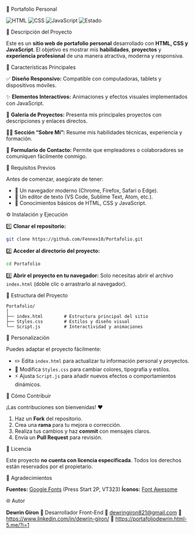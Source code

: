 💼 Portafolio Personal

![HTML](https://img.shields.io/badge/HTML-5-orange?logo=html5)
![CSS](https://img.shields.io/badge/CSS-3-blue?logo=css3)
![JavaScript](https://img.shields.io/badge/JavaScript-ES6-yellow?logo=javascript)
![Estado](https://img.shields.io/badge/Estado-En%20Desarrollo-success)

📖 Descripción del Proyecto

Este es un **sitio web de portafolio personal** desarrollado con **HTML, CSS y JavaScript**.
El objetivo es mostrar mis **habilidades**, **proyectos** y **experiencia profesional** de una manera atractiva, moderna y responsiva.


🚀 Características Principales

✅ **Diseño Responsivo:**
Compatible con computadoras, tablets y dispositivos móviles.

✨ **Elementos Interactivos:**
Animaciones y efectos visuales implementados con JavaScript.

📂 **Galería de Proyectos:**
Presenta mis principales proyectos con descripciones y enlaces directos.

👨‍💻 **Sección “Sobre Mí”:**
Resume mis habilidades técnicas, experiencia y formación.

📧 **Formulario de Contacto:**
Permite que empleadores o colaboradores se comuniquen fácilmente conmigo.


🧰 Requisitos Previos

Antes de comenzar, asegúrate de tener:

* 🔹 Un navegador moderno (Chrome, Firefox, Safari o Edge).
* 🔹 Un editor de texto (VS Code, Sublime Text, Atom, etc.).
* 🔹 Conocimientos básicos de HTML, CSS y JavaScript.

⚙️ Instalación y Ejecución

1️⃣ **Clonar el repositorio:**

```bash
git clone https://github.com/Fennex10/Portafolio.git
```

2️⃣ **Acceder al directorio del proyecto:**

```bash
cd Portafolio
```

3️⃣ **Abrir el proyecto en tu navegador:**
Solo necesitas abrir el archivo `index.html` (doble clic o arrastrarlo al navegador).


📂 Estructura del Proyecto

```
Portafolio/
│
├── index.html        # Estructura principal del sitio  
├── Styles.css        # Estilos y diseño visual  
└── Script.js         # Interactividad y animaciones
```

🧩 Personalización

Puedes adaptar el proyecto fácilmente:

* ✏️ Edita `index.html` para actualizar tu información personal y proyectos.
* 🎨 Modifica `Styles.css` para cambiar colores, tipografía y estilos.
* ⚡ Ajusta `Script.js` para añadir nuevos efectos o comportamientos dinámicos.

🤝 Cómo Contribuir

¡Las contribuciones son bienvenidas! ❤️

1. Haz un **Fork** del repositorio.
2. Crea una **rama** para tu mejora o corrección.
3. Realiza tus cambios y haz **commit** con mensajes claros.
4. Envía un **Pull Request** para revisión.

📜 Licencia

Este proyecto **no cuenta con licencia especificada**.
Todos los derechos están reservados por el propietario.

🙏 Agradecimientos

**Fuentes:** [Google Fonts](https://fonts.google.com/) (Press Start 2P, VT323)
**Íconos:** [Font Awesome](https://cdnjs.cloudflare.com/ajax/libs/font-awesome/6.5.0/css/all.min.css)

🌐 Autor

**Dewrin Giron**
📍 Desarrollador Front-End
📧 dewringiron821@gmail.com
🔗 https://www.linkedin.com/in/dewrin-giron/
🔗 https://portafoliodewrin.html-5.me/?i=1
